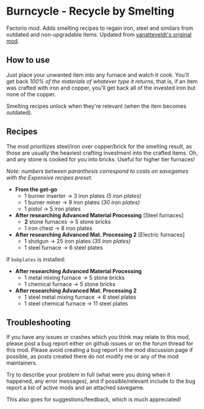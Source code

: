 # Burncycle - Recycle by Smelting

Factorio mod. Adds smelting recipes to regain iron, steel and similars from outdated and non-upgradable items. Updated from [vanatteveldt's original mod](https://mods.factorio.com/mods/vanatteveldt/recycling).

## How to use

Just place your unwanted item into any furnace and watch it cook. You'll get back *100% of the materials of whatever type it returns*, that is, if an item was crafted with iron and copper, you'll get back all of the invested iron but none of the copper.

Smelting recipes unlock when they're relevant (when the item becomes outdated).

## Recipes

The mod prioritizes steel/iron over copper/brick for the smelting result, as those are usually the heaviest crafting investment into the crafted items. Oh, and any stone is cooked for you into bricks. Useful for higher tier furnaces!

*Note: numbers between paranthesis correspond to costs on savegames with the Expensive recipes preset.*

- **From the get-go**
  - 1 burner inserter → 3 iron plates *(5 iron plates)*
  - 1 burner miner → 9 iron plates *(30 iron plates)*
  - 1 pistol → 5 iron plates
- **After researching Advanced Material Processing** [Steel furnaces]
  - **2** stone furnaces → 5 stone bricks
  - 1 iron chest → 8 iron plates
- **After researching Advanced Mat. Processing 2** [Electric furnaces]
  - 1 shotgun → 25 iron plates *(35 iron plates)*
  - 1 steel furnace → 6 steel plates

If `bobplates` is installed:

- **After researching Advanced Material Processing**
  - 1 metal mixing furnace → 5 stone bricks
  - 1 chemical furnace → 5 stone bricks
- **After researching Advanced Mat. Processing 2**
  - 1 steel metal mixing furnace → 6 steel plates
  - 1 steel chemical furnace → 11 steel plates

## Troubleshooting

If you have any issues or crashes which you think may relate to this mod, please post a bug report either on github issues or on the forum thread for this mod. Please avoid creating a bug report in the mod discussion page if possible, as posts created there do not modify me or any of the mod maintainers.

Try to describe your problem in full (what were you doing when it happened, any error messages), and if possible/relevant include to the bug report a list of active mods and an attached savegame.

This also goes for suggestions/feedback, which is much appreciated!
